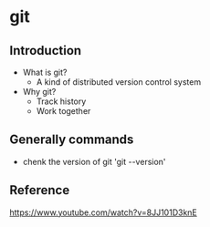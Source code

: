 # git
## Introduction
* What is git?
  * A kind of distributed version control system
* Why git?
  * Track history
  * Work together
## Generally commands
* chenk the version of git
'git --version'

## Reference
<https://www.youtube.com/watch?v=8JJ101D3knE>
